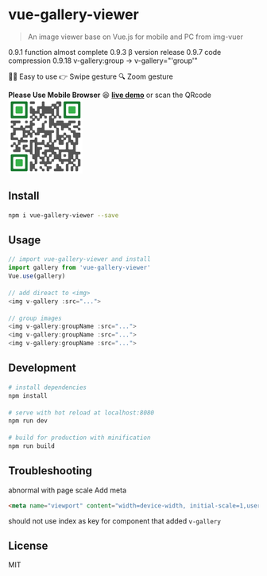 # vue-gallery-viewer

> An image viewer base on Vue.js for mobile and PC  from img-vuer


0.9.1 function almost complete
0.9.3 β version release
0.9.7 code compression
0.9.18 v-gallery:group -> v-gallery="'group'"

:ok_woman: Easy to use
:point_right: Swipe gesture
:mag: Zoom gesture

**Please Use Mobile Browser** :satisfied:
**[live demo](https://ssshooter.github.io/img-vuer/index.html)**
or scan the QRcode
<img width="150px" src="./QRcode.png">

## Install
``` bash
npm i vue-gallery-viewer --save
```
## Usage
```javascript
// import vue-gallery-viewer and install
import gallery from 'vue-gallery-viewer'
Vue.use(gallery)

// add direact to <img>
<img v-gallery :src="...">

// group images
<img v-gallery:groupName :src="...">
<img v-gallery:groupName :src="...">
<img v-gallery:groupName :src="...">
```
## Development
``` bash
# install dependencies
npm install

# serve with hot reload at localhost:8080
npm run dev

# build for production with minification
npm run build
```
## Troubleshooting
abnormal with page scale
Add meta
```html
<meta name="viewport" content="width=device-width, initial-scale=1,user-scalable=0, maximum-scale=1">
```
should not use index as key for component that added `v-gallery`
## License
MIT
